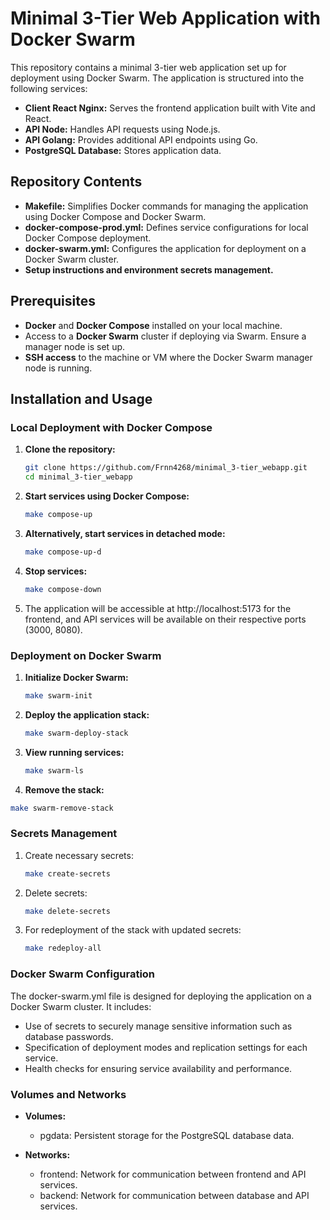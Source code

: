# Minimal 3-Tier Web Application with Docker Swarm

This repository contains a minimal 3-tier web application set up for deployment using Docker Swarm. The application is structured into the following services:

- **Client React Nginx:** Serves the frontend application built with Vite and React.
- **API Node:** Handles API requests using Node.js.
- **API Golang:** Provides additional API endpoints using Go.
- **PostgreSQL Database:** Stores application data.

## Repository Contents

- **Makefile:** Simplifies Docker commands for managing the application using Docker Compose and Docker Swarm.
- **docker-compose-prod.yml:** Defines service configurations for local Docker Compose deployment.
- **docker-swarm.yml:** Configures the application for deployment on a Docker Swarm cluster.
- **Setup instructions and environment secrets management.**

## Prerequisites

- **Docker** and **Docker Compose** installed on your local machine.
- Access to a **Docker Swarm** cluster if deploying via Swarm. Ensure a manager node is set up.
- **SSH access** to the machine or VM where the Docker Swarm manager node is running.

## Installation and Usage

### Local Deployment with Docker Compose

1. **Clone the repository:**
   ```bash
   git clone https://github.com/Frnn4268/minimal_3-tier_webapp.git
   cd minimal_3-tier_webapp
   ```

2. **Start services using Docker Compose:**
   ```bash
   make compose-up
   ```

3. **Alternatively, start services in detached mode:**

   ```bash
   make compose-up-d
   ```

4. **Stop services:**

   ```bash
   make compose-down
   ```

5. The application will be accessible at http://localhost:5173 for the frontend, and API services will be available on their respective ports (3000, 8080).

### Deployment on Docker Swarm

1. **Initialize Docker Swarm:**

   ```bash
   make swarm-init
   ```

2. **Deploy the application stack:**

   ```bash
   make swarm-deploy-stack
   ```

3. **View running services:**

   ```bash
   make swarm-ls
   ```

4. **Remove the stack:**
  ```bash
  make swarm-remove-stack
  ```


### Secrets Management
1. Create necessary secrets:
   ```bash
   make create-secrets
   ```
   
2. Delete secrets:
   ```bash
   make delete-secrets
   ```

3. For redeployment of the stack with updated secrets:
   ```bash
   make redeploy-all
   ```

### Docker Swarm Configuration

The docker-swarm.yml file is designed for deploying the application on a Docker Swarm cluster. It includes:

- Use of secrets to securely manage sensitive information such as database passwords.
- Specification of deployment modes and replication settings for each service.
- Health checks for ensuring service availability and performance.

### Volumes and Networks
- **Volumes:**

	- pgdata: Persistent storage for the PostgreSQL database data.

- **Networks:**

	- frontend: Network for communication between frontend and API services.
	- backend: Network for communication between database and API services.
